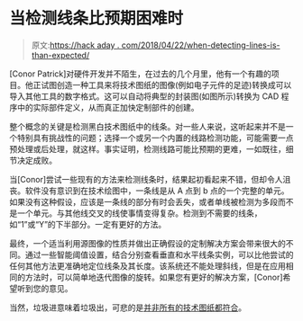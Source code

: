 # 当检测线条比预期困难时

> 原文:[https://hack aday . com/2018/04/22/when-detecting-lines-is-than-expected/](https://hackaday.com/2018/04/22/when-detecting-lines-is-harder-than-expected/)

[Conor Patrick]对硬件开发并不陌生，在过去的几个月里，他有一个有趣的项目。他正试图创造一种工具来将技术图纸的图像(例如电子元件的足迹)转换成可以导入其他工具的数字格式。这可以自动将典型的封装图(如图所示)转换为 CAD 程序中的实际部件定义，从而真正加快定制部件的创建。

整个概念的关键是检测黑白技术图纸中的线条。对一些人来说，这听起来并不是一个特别具有挑战性的问题；选择一个或另一个内置的线路检测功能，可能需要一点预处理或后处理，就这样。事实证明，检测线路可能比预期的更难，一如既往，细节决定成败。

当[Conor]尝试一些现有的方法来检测线条时，结果起初看起来不错，但却令人沮丧。软件没有意识到在技术绘图中，一条线是从 A 点到 b 点的一个完整的单元。如果没有这种假设，应该是一条线的部分有时会丢失，或者单线被检测为多段而不是一个单元。与其他线交叉的线使事情变得复杂。检测到不需要的线条，如“1”或“Y”的下半部分。一定有更好的方法。

最终，一个适当利用源图像的性质并做出正确假设的定制解决方案会带来很大的不同。通过一些智能阈值设置，结合分别查看垂直和水平线条实例，可以比他尝试的任何其他方法更准确地定位线条及其长度。该系统还不能处理斜线，但是在应用相同的方法时，可以简单地迭代图像的旋转。如果您有更好的解决方案，[Conor]希望听到您的意见。

当然，垃圾进意味着垃圾出，可悲的是[并非所有的技术图纸都符合](https://hackaday.com/2017/12/14/truly-terrible-dimensioned-drawings/)。